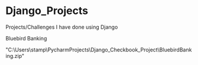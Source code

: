 # Django_Projects
 Projects/Challenges I have done using Django

 Bluebird Banking
 
"C:\Users\stamp\PycharmProjects\Django_Checkbook_Project\BluebirdBanking.zip"
